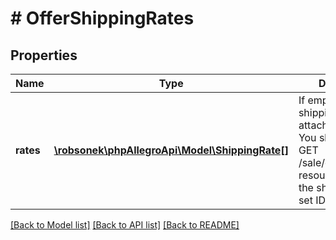 # # OfferShippingRates

## Properties

Name | Type | Description | Notes
------------ | ------------- | ------------- | -------------
**rates** | [**\robsonek\phpAllegroApi\Model\ShippingRate[]**](ShippingRate.md) | If empty there is the shipping rates set attached to offer. You should use the GET /sale/offers/{offerId} resource to retrieve the shipping rates set ID. | [optional]

[[Back to Model list]](../../README.md#models) [[Back to API list]](../../README.md#endpoints) [[Back to README]](../../README.md)
